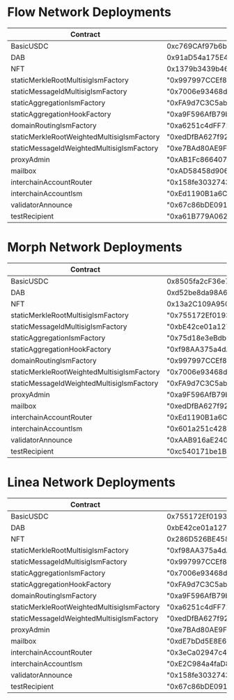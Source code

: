 # Flow Network Deployments

| Contract                                   | Address                                      |
| ------------------------------------------ | -------------------------------------------- |
| BasicUSDC                                  | 0xc769CAf97b6b8011381f8E257c5517010a24AB6f   |
| DAB                                        | 0x91aD54a175E410c1e7eC1941C091D800A6B158bc   |
| NFT                                        | 0x1379b3439b462314fB6545E55CeE8d78b8Da48Cb   |
| staticMerkleRootMultisigIsmFactory         | "0x997997CCEf8ce335A0D51f535BDF750641d6Cb7E" |
| staticMessageIdMultisigIsmFactory          | "0x7006e93468d4fA4c5f2d968f8aB667d73C0dCdBb" |
| staticAggregationIsmFactory                | "0xFA9d7C3C5ab6A78006b43182AD87D80aeBB8efDf" |
| staticAggregationHookFactory               | "0xa9F596AfB79bc9fC4748968379371dAbBb24f665" |
| domainRoutingIsmFactory                    | "0xa6251c4dFF7120508c90ef21447DBcC321dF8a57" |
| staticMerkleRootWeightedMultisigIsmFactory | "0xedDfBA627f92F32EE2Fe2a8035C2a7152DE83244" |
| staticMessageIdWeightedMultisigIsmFactory  | "0xe7BAd80AE9F6d5d7ede6dEd3e73dB4f29B95ef8a" |
| proxyAdmin                                 | "0xAB1Fc866407149D164B8e8909ae46029458b640d" |
| mailbox                                    | "0xAD58458d90694c0FC8cE462945bF09960426A7F5" |
| interchainAccountRouter                    | "0x158fe303274322204E5233c971CB676d768Db782" |
| interchainAccountIsm                       | "0xEd1190B1a6CE0CE6ea4C8EBD8c5B9C4a040daC76" |
| validatorAnnounce                          | "0x67c86bDE091d6cAd2b0805048c4E63faA7E05CEE" |
| testRecipient                              | "0xa61B779A062F31Be462E8E2F3bDD311308EBb2A6" |


# Morph Network Deployments

| Contract                                   | Address                                      |
| ------------------------------------------ | -------------------------------------------- |
| BasicUSDC                                  | 0x8505fa2cF36e7002901D3e7bce110FDE8FFA6330   |
| DAB                                        | 0xd52be8da98A65E6bC4901174322e092B71EC98D0   |
| NFT                                        | 0x13a2C109A9506b54f936724a5A318db7C5d4995e   |
| staticMerkleRootMultisigIsmFactory         | "0x755172Ef01936279fD12006278718073Ee326a50" |
| staticMessageIdMultisigIsmFactory          | "0xbE42ce01a127E501d6173f5bc21FF545f15bDdD8" |
| staticAggregationIsmFactory                | "0x75d18e3eBdb7F91E5FA0a14eeb88E5f7225A013e" |
| staticAggregationHookFactory               | "0xf98AA375a4dA1E26a5Ac173B4D4E47Fadd999D8C" |
| domainRoutingIsmFactory                    | "0x997997CCEf8ce335A0D51f535BDF750641d6Cb7E" |
| staticMerkleRootWeightedMultisigIsmFactory | "0x7006e93468d4fA4c5f2d968f8aB667d73C0dCdBb" |
| staticMessageIdWeightedMultisigIsmFactory  | "0xFA9d7C3C5ab6A78006b43182AD87D80aeBB8efDf" |
| proxyAdmin                                 | "0xa9F596AfB79bc9fC4748968379371dAbBb24f665" |
| mailbox                                    | "0xedDfBA627f92F32EE2Fe2a8035C2a7152DE83244" |
| interchainAccountRouter                    | "0xEd1190B1a6CE0CE6ea4C8EBD8c5B9C4a040daC76" |
| interchainAccountIsm                       | "0x601a251c428A0DD39CfF25cEBf7D9fED7Cd2e8A9" |
| validatorAnnounce                          | "0xAAB916aE240FEDaa7c569D0FB8Fc435243Ac9757" |
| testRecipient                              | "0xc540171be1B4C034b268Aa670Bcd32ab5cfC713F" |


# Linea Network Deployments

| Contract                                   | Address                                      |
| ------------------------------------------ | -------------------------------------------- |
| BasicUSDC                                  | 0x755172Ef01936279fD12006278718073Ee326a50   |
| DAB                                        | 0xbE42ce01a127E501d6173f5bc21FF545f15bDdD8   |
| NFT                                        | 0x286D526BE458F223E30dfDF3463720bdeC374792   |
| staticMerkleRootMultisigIsmFactory         | "0xf98AA375a4dA1E26a5Ac173B4D4E47Fadd999D8C" |
| staticMessageIdMultisigIsmFactory          | "0x997997CCEf8ce335A0D51f535BDF750641d6Cb7E" |
| staticAggregationIsmFactory                | "0x7006e93468d4fA4c5f2d968f8aB667d73C0dCdBb" |
| staticAggregationHookFactory               | "0xFA9d7C3C5ab6A78006b43182AD87D80aeBB8efDf" |
| domainRoutingIsmFactory                    | "0xa9F596AfB79bc9fC4748968379371dAbBb24f665" |
| staticMerkleRootWeightedMultisigIsmFactory | "0xa6251c4dFF7120508c90ef21447DBcC321dF8a57" |
| staticMessageIdWeightedMultisigIsmFactory  | "0xedDfBA627f92F32EE2Fe2a8035C2a7152DE83244" |
| proxyAdmin                                 | "0xe7BAd80AE9F6d5d7ede6dEd3e73dB4f29B95ef8a" |
| mailbox                                    | "0xdE7bDd5E8E6b48bCBc3bf33AC1C3f0807A8407F1" |
| interchainAccountRouter                    | "0x3eCa02947c4E0616659E6A0Dd435a88Cfaa66d9D" |
| interchainAccountIsm                       | "0xE2C984a4faD8E9232D1bb0c2b9978E854cafcf21" |
| validatorAnnounce                          | "0x158fe303274322204E5233c971CB676d768Db782" |
| testRecipient                              | "0x67c86bDE091d6cAd2b0805048c4E63faA7E05CEE" |